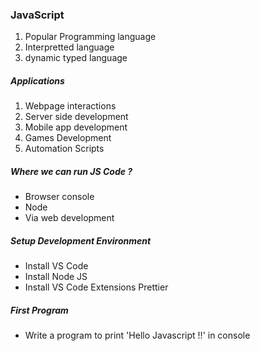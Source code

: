 ### JavaScript

1. Popular Programming language 
2. Interpretted language
3. dynamic typed language


##### Applications

1. Webpage interactions
2. Server side development
3. Mobile app development
4. Games Development
5. Automation Scripts

##### Where we can run JS Code ?

- Browser console
- Node
- Via web development


##### Setup Development Environment

- Install VS Code
- Install Node JS
- Install VS Code Extensions Prettier


##### First Program

- Write a program to print 'Hello Javascript !!' in console


